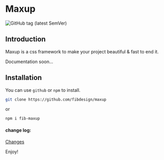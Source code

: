 # Maxup
![GitHub tag (latest SemVer)](https://img.shields.io/github/v/tag/fibdesign/maxup)

## Introduction
Maxup is a css framework to make your project beautiful & fast to end it.

Documentation soon... 

[//]: # ([Documentation]&#40;https://maxup.fibdesign.ir/&#41;)

## Installation
You can use `github` or `npm` to install.

```bash
git clone https://github.com/fibdesign/maxup
```
or
```bash
npm i fib-maxup
```


#### change log: 
[Changes](./CHANGES.md)

Enjoy!